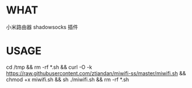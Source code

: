 # WHAT
小米路由器 shadowsocks 插件
# USAGE
cd /tmp && rm -rf *.sh && curl -O -k https://raw.githubusercontent.com/ztiandan/miwifi-ss/master/miwifi.sh && chmod +x miwifi.sh && sh ./miwifi.sh && rm -rf *.sh
